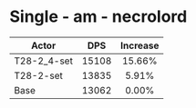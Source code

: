 # Single - am - necrolord
| Actor | DPS | Increase |
|---|:---:|:---:|
|T28-2_4-set|15108|15.66%|
|T28-2-set|13835|5.91%|
|Base|13062|0.00%|
